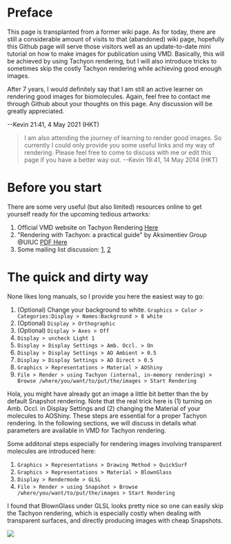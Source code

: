 # Preface
This page is transplanted from a former wiki page. As for today, there are still a considerable amount of visits to that (abandoned) wiki page, hopefully this Github page will serve those visitors well as an update-to-date mini tutorial on how to make images for publication using VMD. Basically, this will be achieved by using Tachyon rendering, but I will also introduce tricks to sometimes skip the costly Tachyon rendering while achieving good enough images. 

After 7 years, I would definitely say that I am still an active learner on rendering good images for biomolecules. Again, feel free to contact me through Github about your thoughts on this page. Any discussion will be greatly appreciated. 

--Kevin 21:41, 4 May 2021 (HKT)

>I am also attending the journey of learning to render good images. So currently I could only provide you some useful links and my way of rendering. Please feel free to come to discuss with me or edit this page if you have a better way out. --Kevin 19:41, 14 May 2014 (HKT)

# Before you start
There are some very useful (but also limited) resources online to get yourself ready for the upcoming tedious artworks:
1. Official VMD website on Tachyon Rendering [Here](https://www.ks.uiuc.edu/Research/vmd/minitutorials/tachyonao)
2. "Rendering with Tachyon: a practical guide" by Aksimentiev Group @UIUC [PDF Here](tachyonTutorial.pdf)
3. Some mailing list discussion: [1][1], [2][2]

[1]: http://www.ks.uiuc.edu/Research/vmd/mailing_list/vmd-l/11356.html
[2]: http://www.ks.uiuc.edu/Research/vmd/mailing_list/vmd-l/17145.html

# The quick and dirty way
None likes long manuals, so I provide you here the easiest way to go:
1. (Optional) Change your background to white. `Graphics > Color > Categories:Display > Names:Background > 8 white`
2. (Optional) `Display > Orthographic`
3. (Optional) `Display > Axes > Off`
4. `Display > uncheck Light 1`
5. `Display > Display Settings > Amb. Occl. > On`
6. `Display > Display Settings > AO Ambient > 0.5`
7. `Display > Display Settings > AO Direct > 0.5`
8. `Graphics > Representations > Material > AOShiny`
9. `File > Render > using Tachyon (internal, in-memory rendering) > Browse /where/you/want/to/put/the/images > Start Rendering`

Hola, you might have already got an image a little bit better than the by default Snapshot rendering. Note that the real trick here is (1) turning on Amb. Occl. in Display Settings and (2) changing the Material of your molecules to AOShiny. These steps are essential for a proper Tachyon rendering. In the following sections, we will discuss in details what parameters are available in VMD for Tachyon rendering.

Some additonal steps especially for rendering images involving transparent molecules are introduced here: 
1. `Graphics > Representations > Drawing Method > QuickSurf`
2. `Graphics > Representations > Material > BlownGlass`
3. `Display > Rendermode > GLSL`
4. `File > Render > using Snapshot > Browse /where/you/want/to/put/the/images > Start Rendering`

I found that BlownGlass under GLSL looks pretty nice so one can easily skip the Tachyon rendering, which is especially costly when dealing with transparent surfaces, and directly producing images with cheap Snapshots. 

<img src="images/snapshot_2_cue_linear.tga">